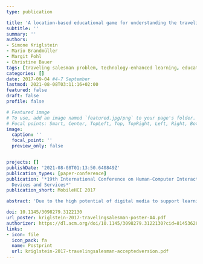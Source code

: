```yaml
---
type: publication

title: 'A location-based educational game for understanding the traveling salesman problem: a case study'
subtitle: ''
summary: ''
authors:
- Simone Kriglstein
- Mario Brandmüller
- Margit Pohl
- Christine Bauer
tags: [traveling salesman problem, technology-enhanced learning, educational game]
categories: []
date: 2017-09-04 #4-7 September
lastmod: 2021-08-08T03:11:16+02:00
featured: false
draft: false
profile: false

# Featured image
# To use, add an image named `featured.jpg/png` to your page's folder.
# Focal points: Smart, Center, TopLeft, Top, TopRight, Left, Right, BottomLeft, Bottom, BottomRight.
image:
  caption: ''
  focal_point: ''
  preview_only: false


projects: []
publishDate: '2021-08-08T01:13:50.640849Z'
publication_types: [paper-conference]
publication: '*19th International Conference on Human-Computer Interaction with Mobile
  Devices and Services*'
publication_short: MobileHCI 2017

abstract: 'Due to the high potential of digital media to support learning processes and outcomes, educational games have gained wide acceptance over the years. The combination of mobile devices with location-based technologies offers new options and possibilities for the development of educational games in consideration of learners’ environment with the positive side effect to promote learner’s physical activities. This paper introduces a mobile educational game for promoting a better understanding of concepts related to route problems and route optimization on the basis of real world examples in a playful manner. The game combines problem-solving tasks with a quiz to teach concepts related to the Traveling Salesman Problem (TSP) by using the Global Positioning System (GPS) technology.'

doi: 10.1145/3098279.3122130
url_poster: kriglstein-2017-travelingsalesman-poster-A4.pdf
authorizer: https://dl.acm.org/doi/10.1145/3098279.3122130?cid=81453628934
links: 
- icon: file
  icon_pack: fa
  name: Postprint
  url: kriglstein-2017-travelingsalesman-acceptedversion.pdf
---
```


